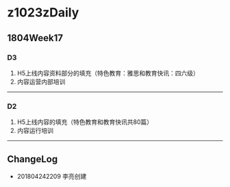 # z1023zDaily

## 1804Week17

### D3

1. H5上线内容资料部分的填充（特色教育：雅思和教育快讯：四六级）
2. 内容运营内部培训

----

### D2

1. H5上线内容的填充（特色教育和教育快讯共80篇）
2. 内容运行培训

----

## ChangeLog

- 201804242209 李亮创建
